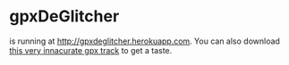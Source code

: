 # gpxDeGlitcher
is running at http://gpxdeglitcher.herokuapp.com. 
You can also download <a href = "http://gpxdeglitcher.herokuapp.com/assets/glitchy.gpx">this very innacurate gpx track</a> to get a taste.
